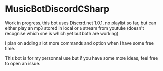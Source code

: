 # MusicBotDiscordCSharp

Work in progress, this bot uses Discord.net 1.0.1, no playlist so far, 
but can either play an mp3 stored in local or a stream from youtube
(doesn't recognise which one is which yet but both are working) 

I plan on adding a lot more commands and option when I have some free time.

This bot is for my personnal use but if you have some more ideas, feel free to open an issue.
